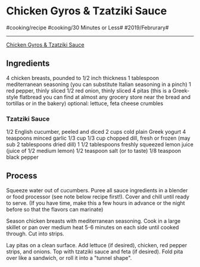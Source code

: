 # Chicken Gyros & Tzatziki Sauce
#cooking/recipe #cooking/30 Minutes or Less# #2019/Februrary#
- - - -
[Chicken Gyros & Tzatziki Sauce](https://www.lecremedelacrumb.com/easy-chicken-gyros-tzatziki-sauce/)

## Ingredients
4 chicken breasts, pounded to 1/2 inch thickness
1 tablespoon mediterranean seasoning (you can substitute Italian seasoning in a pinch)
1 red pepper, thinly sliced
1/2 red onion, thinly sliced
4 pitas (this is a Greek-style flatbread you can find at almost any grocery store near the bread and tortillas or in the bakery)
optional: lettuce, feta cheese crumbles
### Tzatziki Sauce
1/2 English cucumber, peeled and diced
2 cups cold plain Greek yogurt
4 teaspoons minced garlic
1/3 cup 1/3 cup chopped dill, fresh or frozen (may sub 2 tablespoons dried dill)
1 1/2 tablespoons freshly squeezed lemon juice (juice of 1/2 medium lemon)
1/2 teaspoon salt (or to taste)
1/8 teaspoon black pepper

## Process
Squeeze water out of cucumbers. Puree all sauce ingredients in a blender or food processor (see note below recipe first!). Cover and chill until ready to serve. (If you have time, make this a few hours in advance or the night before so that the flavors can marinate)

Season chicken breasts with mediterranean seasoning. Cook in a large skillet or pan over medium heat 5-6 minutes on each side until cooked through. Cut into strips.

Lay pitas on a clean surface. Add lettuce (if desired), chicken, red pepper strips, and onions. Top with tzatziki sauce and feta (if desired). Fold pita over like a sandwich, or roll it into a "tunnel shape".